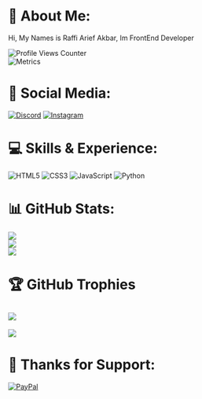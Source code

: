# 👋 About Me:
Hi, My Names is Raffi Arief Akbar, Im FrontEnd Developer

![Profile Views Counter](https://komarev.com/ghpvc/?username=rapiariep&&style=flat&color=green)  
![Metrics](https://metrics.lecoq.io/rapiariep?template=terminal&base.header=0&base.activity=0&base.repositories=0&base.metadata=0&languages=1&languages.limit=8&languages.colors=github&languages.threshold=0%25&config.timezone=America%2FToronto)
# 📱 Social Media:
[![Discord](https://img.shields.io/badge/Discord-%237289DA.svg?logo=discord&logoColor=white)](htttps://discord.gg/HjxDev#0001) [![Instagram](https://img.shields.io/badge/Instagram-%23E4405F.svg?logo=Instagram&logoColor=white)](https://instagram.com/rapiariep) 
# 💻 Skills & Experience:
![HTML5](https://img.shields.io/badge/html5-%23E34F26.svg?style=for-the-badge&logo=html5&logoColor=white) ![CSS3](https://img.shields.io/badge/css3-%231572B6.svg?style=for-the-badge&logo=css3&logoColor=white) ![JavaScript](https://img.shields.io/badge/javascript-%23323330.svg?style=for-the-badge&logo=javascript&logoColor=%23F7DF1E) ![Python](https://img.shields.io/badge/python-3670A0?style=for-the-badge&logo=python&logoColor=ffdd54)
# 📊 GitHub Stats:
![](https://github-readme-stats.vercel.app/api?username=rapiariep&theme=tokyonight&hide_border=false&include_all_commits=true&count_private=true)<br/>
![](https://github-readme-streak-stats.herokuapp.com/?user=rapiariep&theme=tokyonight&hide_border=false)<br/>
![](https://github-readme-stats.vercel.app/api/top-langs/?username=rapiariep&theme=tokyonight&hide_border=false&include_all_commits=true&count_private=true&layout=compact)
# 🏆 GitHub Trophies
![](https://github-profile-trophy.vercel.app/?username=rapiariep&theme=tokyonight&no-frame=false&no-bg=false&margin-w=4)
---
[![](https://visitcount.itsvg.in/api?id=rapiariep&icon=0&color=0)](https://visitcount.itsvg.in)
# 🙏 Thanks for Support:
[![PayPal](https://img.shields.io/badge/PayPal-00457C?style=for-the-badge&logo=paypal&logoColor=white)](https://paypal.me/rapiariep) 
